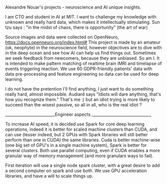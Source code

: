 Alexandre Nouar's projects - neuroscience and AI unique insights.

I am CTO and student in AI at MIT. I want to challenge my knowledge with unknown and really hard data, which makes it intellectually stimulating. Sun tzu says : "in the midst of chaos, there is opportunity" (the art of war)

Source images and data were collected on OpenNeuro, https://docs.openneuro.org/index.html# This project is made by an amateur (ok, neophyte) in the neuroscience field, however objectives are to dive with in the deep ocean and see how AI can help us find things out. Sometimes we seek feedback from newcomers, because they are unbiased. So am I. It is intended to make pattern matching of realtime brain iMRI and timelapse of events triggering reaction. We use 60 GDPR-friendly patients' data with data pre-processing and feature engineering so data can be used for deep learning.

I do not have the pretention I'll find anything, I just want to do something really hard, almost impossible. Audiard says "Idiots will dare anything, that's how you recognize them." That's me :) but an idiot trying is more likely to succeed than the wisest passive, so all in all, who is the real idiot ?

_________________________Engineer aspects ______________________________

To increase AI speed, it is decided use Spark for core deep learning operations, indeed it is better for scaled machine clusters than CUDA, and can use (lesser indeed, but 2 GPUs with Spark libraries will still better perform than one in CUDA) the same libraries. Cuda is better machine-wise (one big set of GPU's in a single machine system), Spark is better for several clusters. Both use parallel computing, even if CUDA enables a more granular way of memory management (and more granulars ways to fail).

First iteration will use a single node spark cluster, with a great desire to add a second computer on spark and use both. We use GPU acceleration libraries, and have a will to scale things up. 


